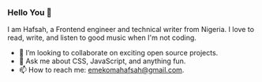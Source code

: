 ### Hello You 👋
 
 I am Hafsah, a Frontend engineer and technical writer from Nigeria. I love to read, write, and listen to good music when I'm not coding.

- 👯 I’m looking to collaborate on exciting open source projects.
- 💬 Ask me about CSS, JavaScript, and anything fun.
- 📫 How to reach me: emekomahafsah@gmail.com.


